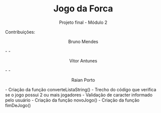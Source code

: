 # <h1 align="center">Jogo da Forca</h1>
<p align="center">Projeto final - Módulo 2</p>

<p align="left">Contribuições: </p>
<p align="center">Bruno Mendes</p>
 - 
 - 
 
<p align="center">Vitor Antunes</p>
 - 
 - 
 
<p align="center">Raian Porto</p>
- Criação da função converteListaString()
- Trecho do código que verifica se o jogo possui 2 ou mais jogadores
- Validação de caracter informado pelo usuário
- Criação da função novoJogo()
- Criação da função fimDeJogo()

